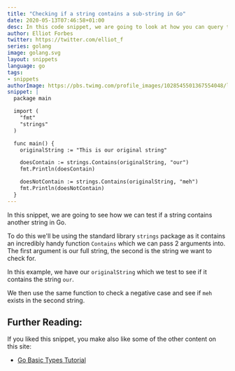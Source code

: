 ```yaml
---
title: "Checking if a string contains a sub-string in Go"
date: 2020-05-13T07:46:58+01:00
desc: In this code snippet, we are going to look at how you can query the underlying system information such as CPU, RAM and   hard drive utilization 
author: Elliot Forbes
twitter: https://twitter.com/elliot_f
series: golang
image: golang.svg
layout: snippets
language: go
tags:
- snippets
authorImage: https://pbs.twimg.com/profile_images/1028545501367554048/lzr43cQv_400x400.jpg
snippet: |
  package main

  import (
    "fmt"
    "strings"
  )

  func main() {
    originalString := "This is our original string"

    doesContain := strings.Contains(originalString, "our")
    fmt.Println(doesContain)

    doesNotContain := strings.Contains(originalString, "meh")
    fmt.Println(doesNotContain)
  }
---
```


In this snippet, we are going to see how we can test if a string contains another string in Go.

To do this we'll be using the standard library `strings` package as it contains an incredibly handy function `Contains` which we can pass 2 arguments into. The first argument is our full string, the second is the string we want to check for.

In this example, we have our `originalString` which we test to see if it contains the string `our`. 

We then use the same function to check a negative case and see if `meh` exists in the second string.

## Further Reading:

If you liked this snippet, you make also like some of the other content on this site:

* [Go Basic Types Tutorial](/golang/go-basic-types-tutorial/)